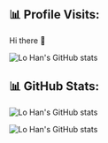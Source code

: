 ## 📊 Profile Visits:

Hi there 👋

![Lo Han's GitHub stats](https://profile-counter.glitch.me/lo-han/count.svg)

## 📊 GitHub Stats:

![Lo Han's GitHub stats](https://github-readme-stats-flax-ten-81.vercel.app/api?username=lo-han&show_icons=true&theme=dark)

![Lo Han's GitHub stats](https://github-readme-streak-stats.herokuapp.com/?user=lo-han&theme=dark&hide_border=false)

